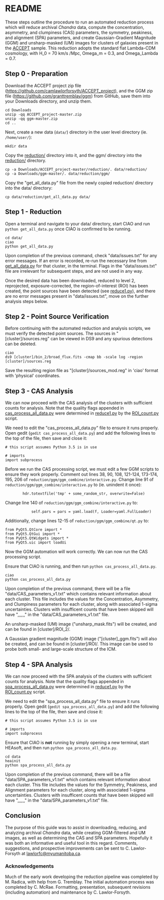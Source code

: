 # README #

These steps outline the procedure to run an automated reduction process which will reduce archival *Chandra* data, compute the concentration, asymmetry, and clumpiness (CAS) parameters, the symmetry, peakiness, and alignment (SPA) parameters, and create Gaussian-Gradient Magnitude (GGM) and unsharp-masked (UM) images for clusters of galaxies present in the [ACCEPT](https://web.pa.msu.edu/astro/MC2/accept/) sample. This reduction adopts the standard flat Lambda-CDM cosmology, with H_0 = 70 km/s /Mpc, Omega_m = 0.3, and Omega_Lambda = 0.7.

## Step 0 - Preparation ##

Download the ACCEPT project zip file (https://github.com/camlawlorforsyth/ACCEPT_project), and the GGM zip file (https://github.com/granttremblay/ggm) from GitHub, save them into your Downloads directory, and unzip them.
```
cd Downloads
unzip -qq ACCEPT_project-master.zip
unzip -qq ggm-master.zip
cd ..
```

Next, create a new data (`data/`) directory in the user level directory (ie. `/home/user/`):
```
mkdir data
```

Copy the [reduction/](.) directory into it, and the ggm/ directory into the [reduction/](.) directory.
```
cp -a Downloads/ACCEPT_project-master/reduction/. data/reduction/
cp -a Downloads/ggm-master/. data/reduction/ggm/
```

Copy the "get_all_data.py" file from the newly copied reduction/ directory into the data/ directory:
```
cp data/reduction/get_all_data.py data/
```

## Step 1 - Reduction ##

Open a terminal and navigate to your data/ directory, start CIAO and run `python get_all_data.py` once CIAO is confirmed to be running.
```
cd data/
ciao
python get_all_data.py
```

Upon completion of the previous command, check "data/issues.txt" for any error messages. If an error is recorded, re-run the necessary line from [get_all_data.py](reduction/get_all_data.py) for that cluster, in the terminal. Flags in the "data/issues.txt" file are irrelevant for subsequent steps, and are not used in any way.

Once the desired data has been downloaded, reduced to level 2, reprojected, exposure-corrected, the region-of-interest (ROI) has been created, the point sources have been detected (see [reduce1.py](reduction/reduce1.py)), and there are no error messages present in "data/issues.txt", move on the further analysis steps below.

## Step 2 - Point Source Verification ##

Before continuing with the automated reduction and analysis scripts, we must verify the detected point sources. The sources in "[cluster]/sources.reg" can be viewed in DS9 and any spurious detections can be deleted.
```
ciao
ds9 [cluster]/bin_2/broad_flux.fits -cmap bb -scale log -region [cluster]/sources.reg
```
Save the resulting region file as "[cluster]/sources_mod.reg" in 'ciao' format with 'physical' coordinates.

## Step 3 - CAS Analysis ##

We can now proceed with the CAS analysis of the clusters with sufficient counts for analysis. Note that the quality flags appended in [cas_process_all_data.py](reduction/cas_process_all_data.py) were determined in [reduce1.py](reduction/reduce1.py) by the [ROI_count.py](reduction/ROI_count.py) script.

We need to edit the "cas_process_all_data.py" file to ensure it runs properly. Open gedit (`gedit cas_process_all_data.py`) and add the following lines to the top of the file, then save and close it:
```
# this script assumes Python 3.5 is in use

# imports
import subprocess
```

Before we run the CAS processing script, we must edit a few GGM scripts to ensure they work properly.
Comment out lines 38, 90, 108, 121-124, 173-174, 195, 206 of `reduction/ggm/ggm_combine/interactive.py`.
Change line 91 of `reduction/ggm/ggm_combine/interactive.py` to (ie. unindent it once):
```
        hdr.totextfile('tmp' + some_random_str, overwrite=False)
```
Change line 140 of `reduction/ggm/ggm_combine/interactive.py` to:
```
            self.pars = pars = yaml.load(f, Loader=yaml.FullLoader)
```
Additionally, change lines 12-15 of `reduction/ggm/ggm_combine/qt.py` to:
```
from PyQt5.QtCore import *
from PyQt5.QtGui import *
from PyQt5.QtWidgets import *
from PyQt5.uic import loadUi
```
Now the GGM automation will work correctly. We can now run the CAS processing script.

Ensure that CIAO is running, and then run `python cas_process_all_data.py`.
```
ciao
python cas_process_all_data.py
```

Upon completion of the previous command, there will be a file "data/CAS_parameters_v1.txt" which contains relevant information about each cluster. This file includes the values for the Concentration, Asymmetry, and Clumpiness parameters for each cluster, along with associated 1-sigma uncertainties. Clusters with insufficent counts that have been skipped will have ",,,,,," in the "data/CAS_parameters_v1.txt" file.

An unsharp-masked (UM) image ("unsharp_mask.fits") will be created, and can be found in [cluster]/ROI_2/.

A Gaussian gradient magnitude (GGM) image ("[cluster]\_ggm.fits") will also be created, and can be found in [cluster]/ROI/. This image can be used to probe both small- and large-scale structure of the ICM.

## Step 4 - SPA Analysis ##

We can now proceed with the SPA analysis of the clusters with sufficient counts for analysis. Note that the quality flags appended in [spa_process_all_data.py](reduction/spa_process_all_data.py) were determined in [reduce1.py](reduction/reduce1.py) by the [ROI_count.py](reduction/ROI_count.py) script.

We need to edit the "spa_process_all_data.py" file to ensure it runs properly. Open gedit (`gedit spa_process_all_data.py`) and add the following lines to the top of the file, then save and close it:
```
# this script assumes Python 3.5 is in use

# imports
import subprocess
```

Ensure that CIAO is **not** running by simply opening a new terminal, start HEAsoft, and then run `python spa_process_all_data.py`.
```
cd data
heainit
python spa_process_all_data.py
```

Upon completion of the previous command, there will be a file "data/SPA_parameters_v1.txt" which contains relevant information about each cluster. This file includes the values for the Symmetry, Peakiness, and Alignment parameters for each cluster, along with associated 1-sigma uncertainties. Clusters with insufficent counts that have been skipped will have ",,,,,," in the "data/SPA_parameters_v1.txt" file.

## Conclusion ##

The purpose of this guide was to assist in downloading, reducing, and analyzing archival *Chandra* data, while creating GGM-filtered and UM images, as well as determining the CAS and SPA parameters. Hopefully it was both an informative and useful tool in this regard. Comments, suggestions, and prospective improvements can be sent to C. Lawlor-Forsyth at [lawlorfc@myumanitoba.ca](mailto:lawlorfc@myumanitoba.ca).

### Acknowledgements ###
Much of the early work developing the reduction pipeline was completed by M. Radica, with help from G. Tremblay. The initial automation process was completed by C. McRae. Formatting, presentation, subsequent revisions (including automation) and maintenance by C. Lawlor-Forsyth.
